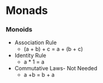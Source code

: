 # Monads

### Monoids

* Association Rule
  * (a + b) + c = a + (b + c)
* Identity Rule
  * a \* 1 = a
* Commutative Laws- Not Needed
  * a +b = b + a
